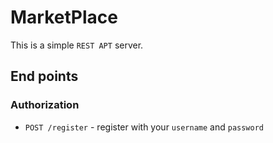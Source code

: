 # MarketPlace

This is a simple `REST APT` server.

## End points

### Authorization

- `POST /register` - register with your `username` and `password`
